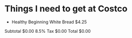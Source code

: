 Things I need to get at Costco
==============================

* Healthy Beginning White Bread 
	$4.25 

Subtotal 
	$0.00
8.5% Tax 
	$0.00
Total 
	$0.00